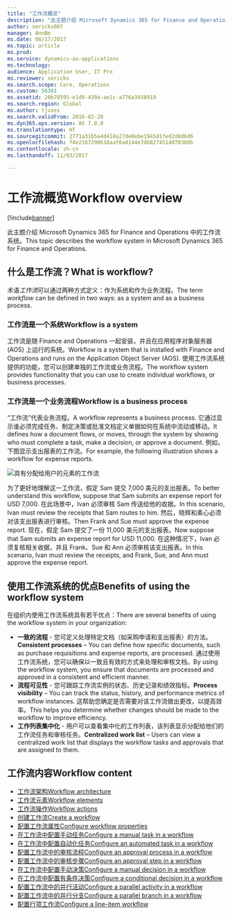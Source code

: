 ```yaml
---
title: "工作流概览"
description: "此主题介绍 Microsoft Dynamics 365 for Finance and Operations 中的工作流系统。"
author: sericks007
manager: AnnBe
ms.date: 08/17/2017
ms.topic: article
ms.prod: 
ms.service: dynamics-ax-applications
ms.technology: 
audience: Application User, IT Pro
ms.reviewer: sericks
ms.search.scope: Core, Operations
ms.custom: 56381
ms.assetid: 20b78595-e1d9-439a-ae1c-a776a3438919
ms.search.region: Global
ms.author: tjvass
ms.search.validFrom: 2016-02-28
ms.dyn365.ops.version: AX 7.0.0
ms.translationtype: HT
ms.sourcegitcommit: 2771a31b5a4d418a27de0ebe1945d1fed2d8d6d6
ms.openlocfilehash: f4e2167290618aaf6ad144e7db8274514078388b
ms.contentlocale: zh-cn
ms.lasthandoff: 11/03/2017

---
```


# <a name="workflow-overview"></a><span data-ttu-id="5cde4-103">工作流概览</span><span class="sxs-lookup"><span data-stu-id="5cde4-103">Workflow overview</span></span>

[!include[banner](../includes/banner.md)]


<span data-ttu-id="5cde4-104">此主题介绍 Microsoft Dynamics 365 for Finance and Operations 中的工作流系统。</span><span class="sxs-lookup"><span data-stu-id="5cde4-104">This topic describes the workflow system in Microsoft Dynamics 365 for Finance and Operations.</span></span>

<a name="what-is-workflow"></a><span data-ttu-id="5cde4-105">什么是工作流？</span><span class="sxs-lookup"><span data-stu-id="5cde4-105">What is workflow?</span></span>
-----------------

<span data-ttu-id="5cde4-106">术语*工作流*可以通过两种方式定义：作为系统和作为业务流程。</span><span class="sxs-lookup"><span data-stu-id="5cde4-106">The term *workflow* can be defined in two ways: as a system and as a business process.</span></span>
### <a name="workflow-is-a-system"></a><span data-ttu-id="5cde4-107">工作流是一个系统</span><span class="sxs-lookup"><span data-stu-id="5cde4-107">Workflow is a system</span></span>

<span data-ttu-id="5cde4-108">工作流是随 Finance and Operations 一起安装，并且在应用程序对象服务器 (AOS) 上运行的系统。</span><span class="sxs-lookup"><span data-stu-id="5cde4-108">Workflow is a system that is installed with Finance and Operations and runs on the Application Object Server (AOS).</span></span> <span data-ttu-id="5cde4-109">使用工作流系统提供的功能，您可以创建单独的工作流或业务流程。</span><span class="sxs-lookup"><span data-stu-id="5cde4-109">The workflow system provides functionality that you can use to create individual workflows, or business processes.</span></span>

### <a name="workflow-is-a-business-process"></a><span data-ttu-id="5cde4-110">工作流是一个业务流程</span><span class="sxs-lookup"><span data-stu-id="5cde4-110">Workflow is a business process</span></span>

<span data-ttu-id="5cde4-111">“工作流”代表业务流程。</span><span class="sxs-lookup"><span data-stu-id="5cde4-111">A workflow represents a business process.</span></span> <span data-ttu-id="5cde4-112">它通过显示谁必须完成任务、制定决策或批准文档定义单据如何在系统中流动或移动。</span><span class="sxs-lookup"><span data-stu-id="5cde4-112">It defines how a document flows, or moves, through the system by showing who must complete a task, make a decision, or approve a document.</span></span> <span data-ttu-id="5cde4-113">例如，下图显示支出报表的工作流。</span><span class="sxs-lookup"><span data-stu-id="5cde4-113">For example, the following illustration shows a workflow for expense reports.</span></span> 

![具有分配给用户的元素的工作流](./media/workflow_user.gif) 

<span data-ttu-id="5cde4-115">为了更好地理解这一工作流，假定 Sam 提交 7,000 美元的支出报表。</span><span class="sxs-lookup"><span data-stu-id="5cde4-115">To better understand this workflow, suppose that Sam submits an expense report for USD 7,000.</span></span> <span data-ttu-id="5cde4-116">在此场景中，Ivan 必须审核 Sam 传送给他的收据。</span><span class="sxs-lookup"><span data-stu-id="5cde4-116">In this scenario, Ivan must review the receipts that Sam routes to him.</span></span> <span data-ttu-id="5cde4-117">然后，晓辉和素心必须对该支出报表进行审核。</span><span class="sxs-lookup"><span data-stu-id="5cde4-117">Then Frank and Sue must approve the expense report.</span></span> <span data-ttu-id="5cde4-118">现在，假定 Sam 提交了一份 11,000 美元的支出报表。</span><span class="sxs-lookup"><span data-stu-id="5cde4-118">Now suppose that Sam submits an expense report for USD 11,000.</span></span> <span data-ttu-id="5cde4-119">在这种情况下，Ivan 必须复核相关收据，并且 Frank、Sue 和 Ann 必须审核该支出报表。</span><span class="sxs-lookup"><span data-stu-id="5cde4-119">In this scenario, Ivan must review the receipts, and Frank, Sue, and Ann must approve the expense report.</span></span>

## <a name="benefits-of-using-the-workflow-system"></a><span data-ttu-id="5cde4-120">使用工作流系统的优点</span><span class="sxs-lookup"><span data-stu-id="5cde4-120">Benefits of using the workflow system</span></span>

<span data-ttu-id="5cde4-121">在组织内使用工作流系统具有若干优点：</span><span class="sxs-lookup"><span data-stu-id="5cde4-121">There are several benefits of using the workflow system in your organization:</span></span>
-   <span data-ttu-id="5cde4-122">**一致的流程** - 您可定义处理特定文档（如采购申请和支出报表）的方法。</span><span class="sxs-lookup"><span data-stu-id="5cde4-122">**Consistent processes** – You can define how specific documents, such as purchase requisitions and expense reports, are processed.</span></span> <span data-ttu-id="5cde4-123">通过使用工作流系统，您可以确保以一致且有效的方式来处理和审核文档。</span><span class="sxs-lookup"><span data-stu-id="5cde4-123">By using the workflow system, you ensure that documents are processed and approved in a consistent and efficient manner.</span></span>
-   <span data-ttu-id="5cde4-124">**流程可见性** - 您可跟踪工作流实例的状态、历史记录和绩效指标。</span><span class="sxs-lookup"><span data-stu-id="5cde4-124">**Process visibility** – You can track the status, history, and performance metrics of workflow instances.</span></span> <span data-ttu-id="5cde4-125">这帮助您确定是否需要对该工作流做出更改，以提高效率。</span><span class="sxs-lookup"><span data-stu-id="5cde4-125">This helps you determine whether changes should be made to the workflow to improve efficiency.</span></span>
-   <span data-ttu-id="5cde4-126">**工作列表集中化** - 用户可以查看集中化的工作列表，该列表显示分配给他们的工作流任务和审核任务。</span><span class="sxs-lookup"><span data-stu-id="5cde4-126">**Centralized work list** – Users can view a centralized work list that displays the workflow tasks and approvals that are assigned to them.</span></span>


## <a name="workflow-content"></a><span data-ttu-id="5cde4-127">工作流内容</span><span class="sxs-lookup"><span data-stu-id="5cde4-127">Workflow content</span></span>

+ [<span data-ttu-id="5cde4-128">工作流架构</span><span class="sxs-lookup"><span data-stu-id="5cde4-128">Workflow architecture</span></span>](workflow-system-architecture.md)
+ [<span data-ttu-id="5cde4-129">工作流元素</span><span class="sxs-lookup"><span data-stu-id="5cde4-129">Workflow elements</span></span>](workflow-elements.md)
+ [<span data-ttu-id="5cde4-130">工作流操作</span><span class="sxs-lookup"><span data-stu-id="5cde4-130">Workflow actions</span></span>](workflow-actions.md)
+ [<span data-ttu-id="5cde4-131">创建工作流</span><span class="sxs-lookup"><span data-stu-id="5cde4-131">Create a workflow</span></span>](create-workflow.md)
+ [<span data-ttu-id="5cde4-132">配置工作流属性</span><span class="sxs-lookup"><span data-stu-id="5cde4-132">Configure workflow properties</span></span>](configure-workflow-properties.md)
+ [<span data-ttu-id="5cde4-133">在工作流中配置手动任务</span><span class="sxs-lookup"><span data-stu-id="5cde4-133">Configure a manual task in a workflow</span></span>](configure-manual-task-workflow.md)
+ [<span data-ttu-id="5cde4-134">在工作流中配置自动化任务</span><span class="sxs-lookup"><span data-stu-id="5cde4-134">Configure an automated task in a workflow</span></span>](configure-automated-task-workflow.md)
+ [<span data-ttu-id="5cde4-135">配置工作流中的审核流程</span><span class="sxs-lookup"><span data-stu-id="5cde4-135">Configure an approval process in a workflow</span></span>](configure-approval-process-workflow.md)
+ [<span data-ttu-id="5cde4-136">配置工作流中的审核步骤</span><span class="sxs-lookup"><span data-stu-id="5cde4-136">Configure an approval step in a workflow</span></span>](configure-approval-step-workflow.md)
+ [<span data-ttu-id="5cde4-137">在工作流中配置手动决策</span><span class="sxs-lookup"><span data-stu-id="5cde4-137">Configure a manual decision in a workflow</span></span>](configure-manual-decision-workflow.md)
+ [<span data-ttu-id="5cde4-138">在工作流中配置有条件决策</span><span class="sxs-lookup"><span data-stu-id="5cde4-138">Configure a conditional decision in a workflow</span></span>](configure-conditional-decision-workflow.md)
+ [<span data-ttu-id="5cde4-139">配置工作流中的并行活动</span><span class="sxs-lookup"><span data-stu-id="5cde4-139">Configure a parallel activity in a workflow</span></span>](configure-parallel-activity-workflow.md)
+ [<span data-ttu-id="5cde4-140">配置工作流中的并行分支</span><span class="sxs-lookup"><span data-stu-id="5cde4-140">Configure a parallel branch in a workflow</span></span>](configure-parallel-branch-workflow.md)
+ [<span data-ttu-id="5cde4-141">配置行项工作流</span><span class="sxs-lookup"><span data-stu-id="5cde4-141">Configure a line-item workflow</span></span>](configure-line-item-workflow.md)

